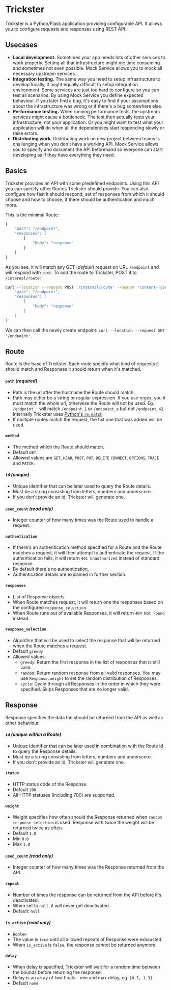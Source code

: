 # Trickster
Trickster is a Python/Flask application providing configurable API. It allows you to configure requests and responses using REST API.

## Usecases
- **Local development.** Sometimes your app needs lots of other services to work properly. Setting all that infrastructure might me time consuming and sometimes not even possible. Mock Service allows you to mock all necessary upstream services.
- **Integration testing.** The same way you need to setup infrastructure to develop locally, it might equally difficult to setup integration environment. Some services are just too hard to configure so you can test all scenarios. By using Mock Service you define expected behaviour. If you later find a bug, it's easy to find if your assumptions about the infrastructure was wrong or if there's a bug somewhere else.
- **Performance testing.** When running performance tests, the upstream services might cause a bottleneck. The test then actually tests your infrastructure, not your application. Or you might want to test what your application will do when all the dependencies start responding slowly or raise errors.
- **Distributing work.** Distributing work on new project between teams is challenging when you don't have a working API. Mock Service allows you to specify and document the API beforehand so everyone can start developing as if they have everything they need.


## Basics
Trickster provides an API with some predefined endpoints. Using this API you can specify other Routes Trickster should provide. You can also configure how fast it should respond, set of responses from which it should choose and how to choose, if there should be authentication and much more.

This is the minimal Route:
```python
{
    "path": "/endpoint",
    "responses": [
        {
            "body": "response"
        }
    ]
}
```

As you see, it will match any GET (*default*) request on URL `/endpoint` and will respond with `text`.
To add the route to Trickster, POST it to `/internal/route`:

```sh
curl --location --request POST '/internal/route' --header 'Content-Type: application/json' --data-raw '{
    "path": "/endpoint",
    "responses": [
        {
            "body": "response"
        }
    ]
}'
```

We can then call the newly create endpoint: `curl --location --request GET '/endpoint'`.

## Route
Route is the base of Trickster. Each route specify what kind of requests it should match and Responses it should return when it's matched.

#### `path` *(required)*
- Path is the url after the hostname the Route should match.
- Path may either be a string or regular expression. If you use regex, you it must match the whole url, otherwise the Route will not be used. Eg. `/endpoint_.` will match `/endpoint_1` or `/endpoint_a` but not `/endpoint_42`. Internally Trickster uses [Python's `re.match`](https://docs.python.org/3/library/re.html).
- If multiple routes match the request, the fist one that was added will be used.

#### `method`
- The method which the Route should match.
- Default `GET`.
- Allowed values are `GET`, `HEAD`, `POST`, `PUT`, `DELETE` `CONNECT`, `OPTIONS`, `TRACE` and `PATCH`.

#### `id` *(unique)*
- Unique identifier that can be later used to query the Route details.
- Must be a string consisting from letters, numbers and underscore.
- If you don't provide an id, Trickster will generate one.

#### `used_count` *(read only)*
- Integer counter of how many times was the Route used to handle a request.

#### `authentication`
- If there's an authentication method specified for a Route and the Route matches a request, it will then attempt to authenticate the request. If the authentication fails, it will return `401 Unauthorized` instead of standard response.
- By default there's no authentication.
- Authentication details are explained in further section.

#### `responses`
- List of Response objects
- When Route matches request, it will return one the responses based on the configured `response_selection`.
- When Route runs out of available Responses, it will return `404 Not Found` instead.

#### `response_selection`
- Algorithm that will be used to select the response that will be returned when the Route matches a request.
- Default `greedy`
- Allowed values:
    - `greedy`: Return the first response in the list of responses that is still valid.
    - `random`: Return random response from all valid responses. You may use `Response.weight` to set the random distribution of Responses.
    - `cycle`: Cycle through all Responses in the order in which they were specified. Skips Responses that are no longer valid.

## Response
Response specifies the data the should be returned from the API as well as other behaviour.

#### `id` *(unique within a Route)*
- Unique identifier that can be later used in combination with the Route id to query the Response details.
- Must be a string consisting from letters, numbers and underscore.
- If you don't provide an id, Trickster will generate one.

#### `status`
- HTTP status code of the Response.
- Default `200`
- All HTTP statuses (including 700) are supported.

#### `weight`
- Weight specifies how often should the Response returned when `random` `response_selection` is used. Response with twice the weight will be returned twice as often.
- Default `1.0`
- Min `0.0`
- Max `1.0`

#### `used_count` *(read only)*
- Integer counter of how many times was the Response returned from the API.

#### `repeat`
- Number of times the response can be returned from the API before it's deactivated.
- When set to `null`, it will never get deactivated.
- Default: `null`

#### `is_active` *(read only)*
- `Boolen`
- The value is `true` until all allowed repeats of Response were exhausted.
- When `is_active` is `false`, the response cannot be returned anymore.

#### `delay`
- When delay is specified, Trickster will wait for a random time between the bounds before returning the response.
- Delay is an array of two floats - min and max delay, eg. `[0.5, 1.3]`.
- Default `none`